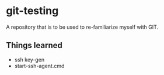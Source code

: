 # git-testing
A repository that is to be used to re-familiarize myself with GIT.

## Things learned
- ssh key-gen
- start-ssh-agent.cmd

